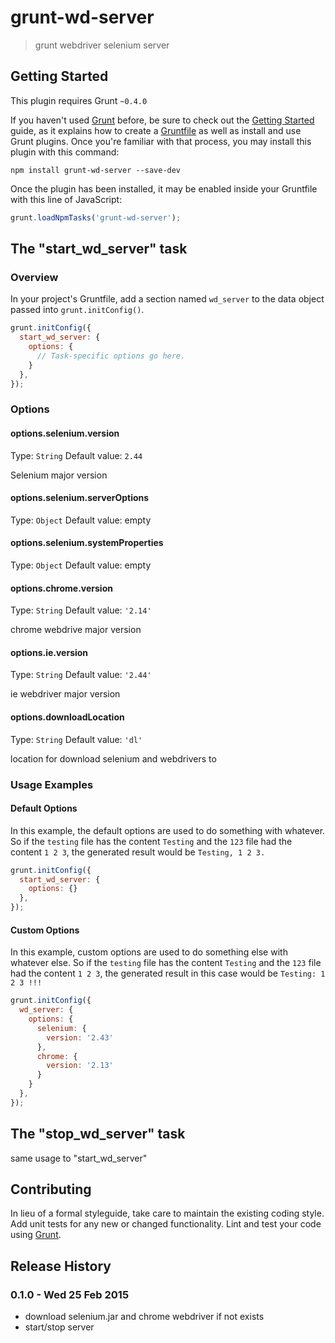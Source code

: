 # grunt-wd-server

> grunt webdriver selenium server

## Getting Started
This plugin requires Grunt `~0.4.0`

If you haven't used [Grunt](http://gruntjs.com/) before, be sure to check out the [Getting Started](http://gruntjs.com/getting-started) guide, as it explains how to create a [Gruntfile](http://gruntjs.com/sample-gruntfile) as well as install and use Grunt plugins. Once you're familiar with that process, you may install this plugin with this command:

```shell
npm install grunt-wd-server --save-dev
```

Once the plugin has been installed, it may be enabled inside your Gruntfile with this line of JavaScript:

```js
grunt.loadNpmTasks('grunt-wd-server');
```

## The "start_wd_server" task

### Overview
In your project's Gruntfile, add a section named `wd_server` to the data object passed into `grunt.initConfig()`.

```js
grunt.initConfig({
  start_wd_server: {
    options: {
      // Task-specific options go here.
    }
  },
});
```

### Options

#### options.selenium.version
Type: `String`
Default value: `2.44`

Selenium major version

#### options.selenium.serverOptions

Type: `Object`
Default value: empty

#### options.selenium.systemProperties

Type: `Object`
Default value: empty

#### options.chrome.version

Type: `String`
Default value: `'2.14'`

chrome webdrive major version

#### options.ie.version

Type: `String`
Default value: `'2.44'`

ie webdriver major version

#### options.downloadLocation

Type: `String`
Default value: `'dl'`

location for download selenium and webdrivers to

### Usage Examples

#### Default Options
In this example, the default options are used to do something with whatever. So if the `testing` file has the content `Testing` and the `123` file had the content `1 2 3`, the generated result would be `Testing, 1 2 3.`

```js
grunt.initConfig({
  start_wd_server: {
    options: {}
  },
});
```

#### Custom Options
In this example, custom options are used to do something else with whatever else. So if the `testing` file has the content `Testing` and the `123` file had the content `1 2 3`, the generated result in this case would be `Testing: 1 2 3 !!!`

```js
grunt.initConfig({
  wd_server: {
    options: {
      selenium: {
        version: '2.43'
      },
      chrome: {
        version: '2.13'
      }
    }
  },
});
```
## The "stop_wd_server" task

same usage to "start_wd_server"

## Contributing
In lieu of a formal styleguide, take care to maintain the existing coding style. Add unit tests for any new or changed functionality. Lint and test your code using [Grunt](http://gruntjs.com/).

## Release History

### 0.1.0 - Wed 25 Feb 2015
  - download selenium.jar and chrome webdriver if not exists
  - start/stop server
